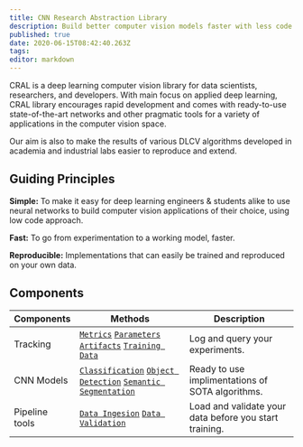 ```yaml
---
title: CNN Research Abstraction Library
description: Build better computer vision models faster with less code.
published: true
date: 2020-06-15T08:42:40.263Z
tags: 
editor: markdown
---
```


CRAL is a deep learning computer vision library for data scientists, researchers, and developers. With main focus on applied deep learning, CRAL library encourages rapid development and comes with ready-to-use state-of-the-art networks and other pragmatic tools for a variety of applications in the computer vision space.

Our aim is also to make the results of various DLCV algorithms developed in academia and industrial labs easier to reproduce and extend.

## Guiding Principles

**Simple:** To make it easy for deep learning engineers & students alike to use neural networks to build computer vision applications of their choice, using low code approach.

**Fast:** To go from experimentation to a working model, faster.

**Reproducible:** Implementations that can easily be trained and reproduced on your own data.

## Components
| Components | Methods | Description |
|---|---|---|
| Tracking | [`Metrics`]() [`Parameters`]() [`Artifacts`]() [`Training Data`]() | Log and query your experiments. |
| CNN Models | [`Classification`]() [`Object Detection`]() [`Semantic Segmentation`]() | Ready to use implimentations of SOTA algorithms. |
| Pipeline tools | [`Data Ingesion`]() [`Data Validation`]() | Load and validate your data before you start training. |
